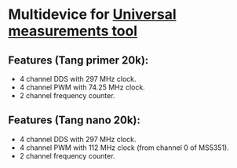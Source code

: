 # Multidevice for [Universal measurements tool](https://github.com/sergz72/ARM/tree/master/meter_ui)

## Features (Tang primer 20k):
- 4 channel DDS with 297 MHz clock.
- 4 channel PWM with 74.25 MHz clock.
- 2 channel frequency counter.

## Features (Tang nano 20k):
- 4 channel DDS with 297 MHz clock.
- 4 channel PWM with 112 MHz clock (from channel 0 of MS5351).
- 2 channel frequency counter.
